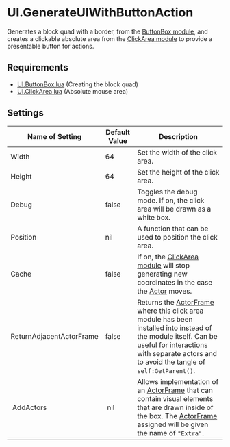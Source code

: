 # UI.GenerateUIWithButtonAction
Generates a block quad with a border, from the [ButtonBox module][BTBox], and creates a clickable absolute area
from the [ClickArea module][ClArea] to provide a presentable button for actions.

## Requirements
- [UI.ButtonBox.lua][BTBox] (Creating the block quad)
- [UI.ClickArea.lua][ClArea] (Absolute mouse area)

## Settings

| Name of Setting | Default Value | Description |
| --------------- | ------------- | ----------- |
| Width | 64 | Set the width of the click area. |
| Height | 64 | Set the height of the click area. |
| Debug | false | Toggles the debug mode. If on, the click area will be drawn as a white box. |
| Position | nil | A function that can be used to position the click area. |
| Cache | false | If on, the [ClickArea module](UI.ClickArea.md) will stop generating new coordinates in the case the [Actor][Act] moves. |
| ReturnAdjacentActorFrame | false | Returns the [ActorFrame][ActFr] where this click area module has been installed into instead of the module itself. Can be useful for interactions with separate actors and to avoid the tangle of `self:GetParent()`. |
| AddActors | nil | Allows implementation of an [ActorFrame][ActFr] that can contain visual elements that are drawn inside of the box. The [ActorFrame][ActFr] assigned will be given the name of `"Extra"`.

[BTBox]: UI.ButtonBox.md
[ClArea]: UI.ClickArea.md
[ActFr]: https://outfox.wiki/dev/actors/actortypes/actorframe/
[Act]: https://outfox.wiki/dev/actors/actortypes/actor/